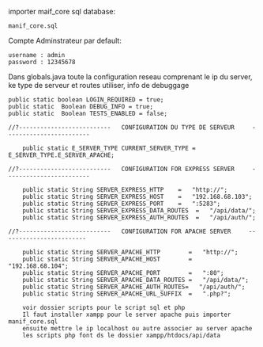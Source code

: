 
importer maif_core sql database: 

	manif_core.sql

Compte Adminstrateur par default:

	username : admin
	password : 12345678
	
	
	
Dans globals.java toute la configuration reseau comprenant le ip du server, ke type de serveur et routes utiliser, info de debuggage
	
	public static boolean LOGIN_REQUIRED = true;    
    public static  Boolean DEBUG_INFO = true;
    public static  Boolean TESTS_ENABLED = false;
	
	//?--------------------------   CONFIGURATION DU TYPE DE SERVEUR     ------------------------
	
		public static E_SERVER_TYPE CURRENT_SERVER_TYPE = E_SERVER_TYPE.E_SERVER_APACHE;
	
	//?--------------------------   CONFIGURATION FOR EXPRESS SERVER     ------------------------
	
		public static String SERVER_EXPRESS_HTTP    =   "http://";
        public static String SERVER_EXPRESS_HOST    =   "192.168.68.103";
        public static String SERVER_EXPRESS_PORT    =   ":5283";
        public static String SERVER_EXPRESS_DATA_ROUTES  =   "/api/data/";
        public static String SERVER_EXPRESS_AUTH_ROUTES  =   "/api/auth/";
		
	//?--------------------------   CONFIGURATION FOR APACHE SERVER     ------------------------
	
        public static String SERVER_APACHE_HTTP        =   "http://";
        public static String SERVER_APACHE_HOST        =   "192.168.68.104";
        public static String SERVER_APACHE_PORT        =   ":80";
        public static String SERVER_APACHE_DATA_ROUTES =   "/api/data/";
        public static String SERVER_APACHE_AUTH_ROUTES=   "/api/auth/";
        public static String SERVER_APACHE_URL_SUFFIX  =   ".php?";
		
		voir dossier scripts pour le script sql et php
		Il faut installer xampp pour le server apache puis importer manif_core.sql
		ensuite mettre le ip localhost ou autre associer au server apache
		les scripts php font ds le dossier xampp/htdocs/api/data